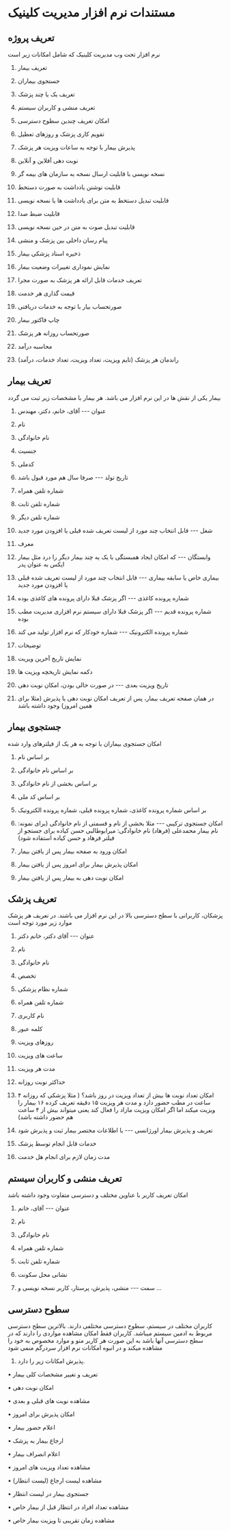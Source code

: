 # مستندات نرم افزار مدیریت کلینیک

## تعریف پروژه

نرم افزار تحت وب مدیریت کلینیک که شامل امکانات زیر است

1)	تعریف بیمار

2)	جستجوی بیماران

3)	تعریف یک یا چند پزشک

4)	تعریف منشی و کاربران سیستم

5)	امکان تعریف چندین سطوح دسترسی

6)	تقویم کاری پزشک و روزهای تعطیل

7)	پذیرش بیمار با توجه به ساعات ویزیت هر پزشک

8)	نوبت دهی آفلاین و آنلاین

9)	نسخه نویسی با قابلیت ارسال نسخه به سازمان های بیمه گر

10)	قابلیت نوشتن یادداشت به صورت دستخط

11)	قابلیت تبدیل دستخط به متن برای یادداشت ها یا نسخه نویسی 

12)	قابلیت ضبط صدا

13)	قابلیت تبدیل صوت به متن در حین نسخه نویسی

14)	پیام رسان داخلی بین پزشک و منشی

15)	ذخیره اسناد پزشکی بیمار

16)	نمایش نموداری تغییرات وضعیت بیمار

17)	تعریف خدمات قابل ارائه هر پزشک به صورت مجرا

18)	قیمت گذاری هر خدمت 

19)	صورتحساب بیار با توجه به خدمات دریافتی

20)	چاپ فاکتور بیمار

21)	صورتحساب روزانه هر پزشک

22)	محاسبه درآمد

23)	راندمان هر پزشک (تایم ویزیت، تعداد ویزیت، تعداد خدمات، درآمد)

## تعریف بیمار

بیمار یکی از نقش ها در این نرم افزار می باشد. هر بیمار با مشخصات زیر ثبت می گردد

1)	عنوان --- آقای، خانم، دکتر، مهندس

2)	نام

3)	نام خانوادگی 

4)	جنسیت

5)	کدملی

6)	تاریخ تولد --- صرفا سال هم مورد قبول باشد

7)	شماره تلفن همراه 

8)	شماره تلفن ثابت

9)	شماره تلفن دیگر

10)	شغل --- قابل انتخاب چند مورد از لیست تعریف شده قبلی یا افزودن مورد جدید

11)	معرف

12)	وابستگان --- که‌ امکان ایجاد همبستگی با یک یه چند بیمار دیگر را درد مثل بیمار ایکس به عنوان پدر

13)	بیماری خاص یا سابقه بیماری --- قابل انتخاب چند مورد از لیست تعریف شده قبلی یا افزودن مورد جدید

14)	 شماره پرونده کاغذی --- اگر پزشک قبلا دارای پرونده های کاغذی بوده 

15)	شماره پرونده قدیم --- اگر پزشک قبلا دارای سیستم نرم افزاری مدیریت مطب بوده

16)	شماره پرونده الکترونیک --- شماره خودکار که نرم افزار تولید می کند

17)	 توضیحات

18)	نمایش تاریخ آخرین ویریت

19)	دکمه نمایش تاریخچه ویزیت ها

20)	تاریخ ویزیت بعدی --- در صورت خالی بودن، امکان نوبت دهی

21)	در همان صفحه تعریف بیمار، پس از تعریف امکان نوبت دهی یا پذیرش (مثلا برای همین امروز) وجود داشته باشد

## جستجوی بیمار

امکان جستجوی بیماران با توجه به هر یک از فیلترهای وارد شده

1)	بر اساس نام

2)	بر اساس نام خانوادگی

3)	بر اساس بخشی از نام خانوادگی

4)	بر اساس کد ملی

5)	بر اساس شماره پرونده کاغذی، شماره پرونده قبلی، شماره پرونده الکترونیک 

6)	امکان جستجوی ترکیبی --- مثلا بخشی از نام و قسمتی از نام خانوادگی (برای نمونه: نام بیمار محمدعلی (فرهاد) نام خانوادگی: میرابوطالبی حسن کیاده برای جستجو از فیلتر فرهاد و حسن کیاده استفاده شود)

7)	امکان ورود به صفحه بیمار پس از یافتن بیمار

8)	امکان پذیرش بیمار برای امروز پس از یافتن بیمار

9)	امکان نوبت دهی به بیمار پس از یافتن بیمار

## تعریف پزشک

پزشکان، کاربرانی با سطح دسترسی بالا در این نرم افزار می باشند. در تعریف هر پزشک موارد زیر مورد توجه است

1)	عنوان --- آقای دکتر، خانم دکتر

2)	نام

3)	نام خانوادگی 

4)	تخصص

5)	شماره نظام پزشکی 

6)	شماره تلفن همراه 

7)	نام کاربری

8)	کلمه عبور

9)	روزهای ویزیت

10)	 ساعت های ویزیت

11)	 مدت هر ویزیت

12)	حداکثر نوبت روزانه

13)	  امکان تعداد نوبت ها بیش از تعداد ویزیت در روز باشد؟ ( مثلا پزشکی که روزانه ۴ ساعت در مطب حضور دارد و مدت هر ویزیت ۱۵ دقیقه تعریف کرده ۱۶ بیمار را ویزیت میکند اما اگر امکان ویزیت مازاد را فعال کند یعنی میتواند بیش از ۴ ساعت هم حضور داشته باشد)

14)	 تعریف و پذیرش بیمار اورژانسی --- با اطلاعات مختصر بیمار ثبت و پذیرش شود

15)	خدمات قابل انجام توسط پزشک

16)	مدت زمان لازم برای انجام هل خدمت

## تعریف منشی و کاربران سیستم

امکان تعریف کاربر با عناوین مختلف و دسترسی متفاوت وجود داشته باشد

1)	عنوان --- آقای، خانم

2)	نام

3)	نام خانوادگی 

4)	شماره تلفن همراه 

5)	شماره تلفن ثابت

6)	نشانی محل سکونت

7)	سمت --- منشی، پذیرش، پرستار، کاربر نسخه نویسی و ...

## سطوح دسترسی

کاربران مختلف در سیستم، سطوح دسترسی مختلفی دارند. بالاترین سطح دسترسی مربوط به ادمین سیستم میباشد. کاربران فقط امکان مشاهده مواردی را دارند که در سطح دسترسی آنها باشد به این صورت هر کاربر منو و موارد مخصوص به خود را مشاهده میکند و در انبوه امکانات نرم افزار سردرگم منمی شود

1)	پذیرش امکانات زیر را دارد.

•	تعریف و تغییر مشخصات کلی بیمار

•	 امکان نوبت دهی

•	 مشاهده نوبت های قبلی و بعدی

•	 امکان پذیرش برای امروز

•	 اعلام حضور بیمار

•	ارجاع بیمار به پزشک

•	اعلام انصراف بیمار

•	مشاهده تعداد ویزیت های امروز

•	مشاهده لیست ارجاع (لیست انتظار)

•	جستجوی بیمار در لیست انتظار

•	مشاهده تعداد افراد در انتظار قبل از بیمار خاص

•	مشاهده زمان تقریبی تا ویزیت بیمار خاص
